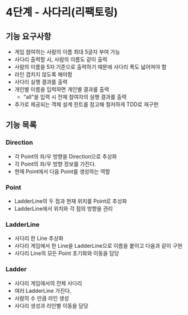 # 4단계 - 사다리(리팩토링) 

## 기능 요구사항

- 게임 참여하는 사람의 이름 최대 5글자 부여 가능
- 사다리 출력할 시, 사람의 이름도 같이 출력
- 사람의 이름을 5자 기준으로 출력하기 때문에 사다리 폭도 넓어져야 함
- 라인 겹치지 않도록 해야함
- 사다리 실행 결과를 출력
- 개인별 이름을 입력하면 개인별 결과를 출력
    - "all"을 입력 시 전체 참여자의 실행 결과를 출력
- 추가로 제공되는 객체 설계 힌트를 참고해 철저하게 TDD로 재구현


## 기능 목록
### Direction
- 각 Point의 좌/우 방향을 Direction으로 추상화 
- 각 Point의 좌/우 방향 정보를 가진다.
- 현재 Point에서 다음 Point를 생성하는 역할


### Point
- LadderLine의 두 점과 현재 위치를 Point로 추상화
- LadderLine에서 위치와 각 점의 방향을 관리


### LadderLine
- 사다리 한 Line 추상화
- 사다리 게임에서 한 Line을 LadderLine으로 이름을 붙이고 다음과 같이 구현
- 사다리 Line의 모든 Point 초기화와 이동을 담당


### Ladder
- 사다리 게임에서의 전체 사다리
- 여러 LadderLine 가진다.
- 사람의 수 만큼 라인 생성
- 사다리 생성과 라인별 이동을 담당
